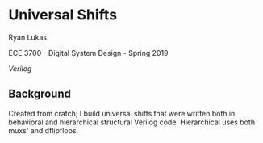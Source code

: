 Universal Shifts
==============

Ryan Lukas

ECE 3700 - Digital System Design - Spring 2019

*Verilog*

Background
------------
Created from cratch; I build universal shifts that were written both in behavioral and hierarchical structural Verilog code. Hierarchical uses both muxs' and dflipflops.


